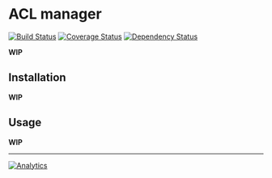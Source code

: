 ACL manager
===========

[![Build Status](https://travis-ci.org/ripaclub/aclman.svg?branch=develop)](https://travis-ci.org/ripaclub/aclman) [![Coverage Status](https://coveralls.io/repos/ripaclub/aclman/badge.png?branch=master)](https://coveralls.io/r/ripaclub/aclman) [![Dependency Status](https://www.versioneye.com/user/projects/544efbb39fc4d5226e0000ec/badge.svg)](https://www.versioneye.com/user/projects/544efbb39fc4d5226e0000ec)

**WIP**

Installation
------------

**WIP**

Usage
-----

**WIP**

---

[![Analytics](https://ga-beacon.appspot.com/UA-49655829-1/ripaclub/aclman)](https://github.com/igrigorik/ga-beacon)